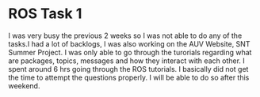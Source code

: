 # ROS Task 1

I was very busy the previous 2 weeks so I was not able to do any of the tasks.I had a lot of backlogs, I was also working on the AUV Website, SNT Summer Project. 
I was only able to go through the turorials regarding what are packages, topics, messages and how they interact with each other. 
I spent around 6 hrs going through the ROS tutorials. I basically did not get the time to attempt the questions properly. I will be able to do so after this weekend.
